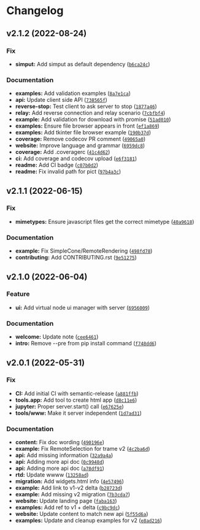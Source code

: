 # Changelog

<!--next-version-placeholder-->

## v2.1.2 (2022-08-24)
### Fix
* **simput:** Add simput as default dependency ([`b6ca24c`](https://github.com/Kitware/trame/commit/b6ca24ccace036122abe6dce27f5d51fab53fb2e))

### Documentation
* **examples:** Add validation examples ([`8a7e1ca`](https://github.com/Kitware/trame/commit/8a7e1ca1416e61014c31315096343c83e1c8f91e))
* **api:** Update client side API ([`738565f`](https://github.com/Kitware/trame/commit/738565fe1960aba916fd7bf6709de5b3f6a33c0a))
* **reverse-stop:** Test client to ask server to stop ([`1877a46`](https://github.com/Kitware/trame/commit/1877a46c9e2be8b4e0a6157de16851d362761734))
* **relay:** Add reverse connection and relay scenario ([`7cbfbf4`](https://github.com/Kitware/trame/commit/7cbfbf46bf1dc46850768909802da08d725c0944))
* **example:** Add validation for download with promise ([`51ad010`](https://github.com/Kitware/trame/commit/51ad0108a72f24a67449e05eba306581c0f818b9))
* **examples:** Ensure file browser appears in front ([`ef1a869`](https://github.com/Kitware/trame/commit/ef1a869dd4e6aa8c38a4da2dc3ebd1e1b47332f8))
* **examples:** Add tkinter file browser example ([`190b37d`](https://github.com/Kitware/trame/commit/190b37dbcf56c900db0e38031f953b5695685067))
* **coverage:** Remove codecov PR comment ([`49065a0`](https://github.com/Kitware/trame/commit/49065a0abb766c06c12972fa5022ee455d1fce9f))
* **website:** Improve language and grammar ([`6959dc8`](https://github.com/Kitware/trame/commit/6959dc8971f2bbe34c0afdfc90fe2fabde29c242))
* **coverage:** Add .coveragerc ([`41c4d62`](https://github.com/Kitware/trame/commit/41c4d62e7a6f5dba41fd9305b314c87fa8ed7b6f))
* **ci:** Add coverage and codecov upload ([`e6f3181`](https://github.com/Kitware/trame/commit/e6f3181c053c009017a95355721525dc502c5d35))
* **readme:** Add CI badge ([`c07b0d2`](https://github.com/Kitware/trame/commit/c07b0d22c673883e58914ea36489d49fc54b8ac4))
* **readme:** Fix invalid path for pict ([`97b4a3c`](https://github.com/Kitware/trame/commit/97b4a3cb0c5a2346775d4f921107772200c87670))

## v2.1.1 (2022-06-15)
### Fix
* **mimetypes:** Ensure javascript files get the correct mimetype ([`40a9618`](https://github.com/Kitware/trame/commit/40a9618af62da9f7d2b88bc333938c9ccc647487))

### Documentation
* **example:** Fix SimpleCone/RemoteRendering ([`498fd78`](https://github.com/Kitware/trame/commit/498fd7803505068cf269aa1ac83806e1b16d3d03))
* **contributing:** Add CONTRIBUTING.rst ([`9e51275`](https://github.com/Kitware/trame/commit/9e5127537c23b743b04cbafff3f5f21ba277344a))

## v2.1.0 (2022-06-04)
### Feature
* **ui:** Add virtual node ui manager with server ([`6956009`](https://github.com/Kitware/trame/commit/695600928f2bd3e3795c556d609eb11c93ba7c50))

### Documentation
* **welcome:** Update note ([`cee6461`](https://github.com/Kitware/trame/commit/cee64613717607cb374e9c2ca07f5d40f1c6c7c8))
* **intro:** Remove --pre from pip install command ([`f748dd6`](https://github.com/Kitware/trame/commit/f748dd6736e4736365f9f18c00c5846c53f47793))

## v2.0.1 (2022-05-31)
### Fix
* **CI:** Add initial CI with semantic-release ([`a881ffb`](https://github.com/Kitware/trame/commit/a881ffb9232fd2f78e445be4be58dcc112181ff5))
* **tools.app:** Add tool to create html app ([`d8c11e6`](https://github.com/Kitware/trame/commit/d8c11e679500005b976c8e934230aa8ea9f0d072))
* **jupyter:** Proper server.start() call ([`e67625e`](https://github.com/Kitware/trame/commit/e67625e9775f688da7d80d5b2ea97d779af61dfb))
* **tools/www:** Make it server independent ([`1d7ad31`](https://github.com/Kitware/trame/commit/1d7ad3197d445ffd600d5069c993a44c5f831a18))

### Documentation
* **content:** Fix doc wording ([`490196e`](https://github.com/Kitware/trame/commit/490196e62a5252a7b8b50d0b6bda03746d796ce8))
* **example:** Fix RemoteSelection for trame v2 ([`4c2ba6d`](https://github.com/Kitware/trame/commit/4c2ba6d2ebc5c4af0bb6427ecaff0435bf6d4a39))
* **api:** Add missing information ([`32a9a4a`](https://github.com/Kitware/trame/commit/32a9a4a47232a24e7c79d3f037cd3c2fad7fcf56))
* **api:** Adding more api doc ([`0c9948d`](https://github.com/Kitware/trame/commit/0c9948d03f4a271747965afe7f68b3889e4c9daa))
* **api:** Adding more api doc ([`a78df91`](https://github.com/Kitware/trame/commit/a78df91235244a6cff4f688298bee91e98df5096))
* **rtd:** Update wwww ([`13258ad`](https://github.com/Kitware/trame/commit/13258ad7e807d18b5fa7123d28b59f452833a114))
* **migration:** Add widgets.html info ([`4e57496`](https://github.com/Kitware/trame/commit/4e5749670935e6ba684289d9f894782a1151c0a8))
* **example:** Add link to v1-v2 delta ([`b28723d`](https://github.com/Kitware/trame/commit/b28723d7e9ea56006e230b1898f3d158f77f49d6))
* **example:** Add missing v2 migration ([`7b3cda7`](https://github.com/Kitware/trame/commit/7b3cda7c45b8a60132892f762e16ed28cb709481))
* **website:** Update landing page ([`faba163`](https://github.com/Kitware/trame/commit/faba16314dc229be1b9991fb8b3108d3d94a81a9))
* **examples:** Add ref to v1 + delta ([`c9bc9dc`](https://github.com/Kitware/trame/commit/c9bc9dc80d14c23782c246e3c202d89ffeed3f95))
* **website:** Update content to match new api ([`5f55d6a`](https://github.com/Kitware/trame/commit/5f55d6a575d3fb6afb28d49adc66e7f1afb22d96))
* **examples:** Update and cleanup examples for v2 ([`e8ad216`](https://github.com/Kitware/trame/commit/e8ad2164e64ab1656516f399afed639413ee5421))
